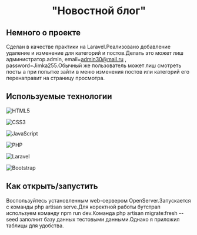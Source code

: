 # <p align='center'> "Новостной блог"</p>

## Немного о проекте
Сделан в качестве практики на Laravel.Реализовано добавление удаление и изменение для категорий и постов.Делать это может лиш администратор.admin, email=admin30@mail.ru , password=Jimka255.Обычный же пользователь может лиш смотреть посты а при попытке зайти в меню изменения постов или категорий его перенаправит на страницу просмотра.


## Используемые технологии

![HTML5](https://img.shields.io/badge/html5-%23E34F26.svg?style=for-the-badge&logo=html5&logoColor=white)


![CSS3](https://img.shields.io/badge/css3-%231572B6.svg?style=for-the-badge&logo=css3&logoColor=white)

![JavaScript](https://img.shields.io/badge/javascript-%23323330.svg?style=for-the-badge&logo=javascript&logoColor=%23F7DF1E)

![PHP](https://img.shields.io/badge/php-%23777BB4.svg?style=for-the-badge&logo=php&logoColor=white)

![Laravel](https://img.shields.io/badge/laravel-%23FF2D20.svg?style=for-the-badge&logo=laravel&logoColor=white)

![Bootstrap](https://img.shields.io/badge/bootstrap-%23563D7C.svg?style=for-the-badge&logo=bootstrap&logoColor=white)

## Как открыть/запустить
Воспользуйтесь установленным web-сервером OpenServer.Запускается с команды php artisan serve.Для коректной работы бутстрап используем  команду npm run dev.Команда  php artisan migrate:fresh --seed заполнит базу данных тестовыми данными.Однако я приложил таблицы для удобства.